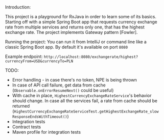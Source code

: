 Introduction:

This project is a playground for RxJava in order to learn some of its basics. Starting off with a simple Spring Boot app that requests currency exchange rate  from multiple services and returns only one, that has the highest exchange rate. 
The project implements Gateway pattern [Fowler].

Running the project:
You can run it from IntelliJ or command line like a classic Spring Boot app. By default it's available on port `8080`

Example endpoint:
`http://localhost:8080/exchangerate/highest?currencyFrom=USD&currencyTo=PLN`

TODO:
- Error handling - in case there's no token, NPE is being thrown
- In case of API call failure, get data from cache (`Observable.onErrorResumeNext()` could be useful)
- With cache in place, `HighestCurrencyExchangeRateService`'s behavior should change. In case all the services fail, a rate from cache should be returned (`HighestCurrencyExchangeRateServiceTest.getHighestExchangeRate_slowResponseEndsWithTimeout()`)
- Integration tests
- Contract tests
- Maven profile for integration tests
